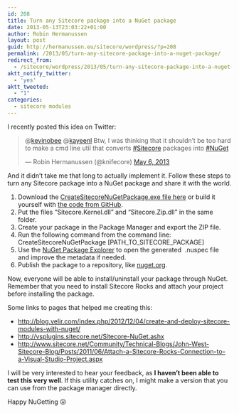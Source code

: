 ```yaml
---
id: 208
title: Turn any Sitecore package into a NuGet package
date: 2013-05-13T23:03:22+01:00
author: Robin Hermanussen
layout: post
guid: http://hermanussen.eu/sitecore/wordpress/?p=208
permalink: /2013/05/turn-any-sitecore-package-into-a-nuget-package/
redirect_from:
  - /sitecore/wordpress/2013/05/turn-any-sitecore-package-into-a-nuget-package/
aktt_notify_twitter:
  - 'yes'
aktt_tweeted:
  - "1"
categories:
  - sitecore modules
---
```

I recently posted this idea on Twitter:

<blockquote class="twitter-tweet">
  <p>
    @<a href="https://twitter.com/kevinobee" onclick="javascript:_gaq.push(['_trackEvent','outbound-article','http://twitter.com']);">kevinobee</a> @<a href="https://twitter.com/kayeenl" onclick="javascript:_gaq.push(['_trackEvent','outbound-article','http://twitter.com']);">kayeenl</a> Btw, I was thinking that it shouldn&#8217;t be too hard to make a cmd line util that converts <a href="https://twitter.com/search/%23Sitecore" onclick="javascript:_gaq.push(['_trackEvent','outbound-article','http://twitter.com']);">#Sitecore</a> packages into <a href="https://twitter.com/search/%23NuGet" onclick="javascript:_gaq.push(['_trackEvent','outbound-article','http://twitter.com']);">#NuGet</a>
  </p>
  
  <p>
    — Robin Hermanussen (@knifecore) <a href="https://twitter.com/knifecore/status/331512623944318976" onclick="javascript:_gaq.push(['_trackEvent','outbound-article','http://twitter.com']);">May 6, 2013</a>
  </p>
</blockquote>

And it didn&#8217;t take me that long to actually implement it. Follow these steps to turn any Sitecore package into a NuGet package and share it with the world.

  1. Download the <a title="Command line tool direct download" href="/wp-content/uploads/CreateSitecoreNuGetPackage.exe" onclick="javascript:_gaq.push(['_trackEvent','download','/wp-content/uploads/CreateSitecoreNuGetPackage.exe']);">CreateSitecoreNuGetPackage.exe file here</a> or build it yourself with <a title="CreateSitecoreNuGetPackage on GitHub" href="https://github.com/hermanussen/CreateSitecoreNuGetPackage" onclick="javascript:_gaq.push(['_trackEvent','outbound-article','http://github.com']);">the code from GitHub</a>.
  2. Put the files &#8220;Sitecore.Kernel.dll&#8221; and &#8220;Sitecore.Zip.dll&#8221; in the same folder.
  3. Create your package in the Package Manager and export the ZIP file.
  4. Run the following command from the command line:  
    CreateSitecoreNuGetPackage [PATH\_TO\_SITECORE_PACKAGE]
  5. Use the <a title="NuGet Package Explorer" href="http://npe.codeplex.com/" onclick="javascript:_gaq.push(['_trackEvent','outbound-article','http://npe.codeplex.com']);">NuGet Package Explorer</a> to open the generated  .nuspec file and improve the metadata if needed.
  6. Publish the package to a repository, like <a title="nuget.org" href="http://nuget.org" onclick="javascript:_gaq.push(['_trackEvent','outbound-article','http://nuget.org']);">nuget.org</a>.

Now, everyone will be able to install/uninstall your package through NuGet. Remember that you need to install Sitecore Rocks and attach your project before installing the package.

Some links to pages that helped me creating this:

  * <a title="http://blog.velir.com/index.php/2012/12/04/create-and-deploy-sitecore-modules-with-nuget/" href="http://blog.velir.com/index.php/2012/12/04/create-and-deploy-sitecore-modules-with-nuget/" onclick="javascript:_gaq.push(['_trackEvent','outbound-article','http://blog.velir.com']);">http://blog.velir.com/index.php/2012/12/04/create-and-deploy-sitecore-modules-with-nuget/</a>
  * <a title="http://vsplugins.sitecore.net/Sitecore-NuGet.ashx" href="http://vsplugins.sitecore.net/Sitecore-NuGet.ashx" onclick="javascript:_gaq.push(['_trackEvent','outbound-article','http://vsplugins.sitecore.net']);">http://vsplugins.sitecore.net/Sitecore-NuGet.ashx</a>
  * <a title="http://www.sitecore.net/Community/Technical-Blogs/John-West-Sitecore-Blog/Posts/2011/06/Attach-a-Sitecore-Rocks-Connection-to-a-Visual-Studio-Project.aspx" href="http://www.sitecore.net/Community/Technical-Blogs/John-West-Sitecore-Blog/Posts/2011/06/Attach-a-Sitecore-Rocks-Connection-to-a-Visual-Studio-Project.aspx" onclick="javascript:_gaq.push(['_trackEvent','outbound-article','http://www.sitecore.net']);">http://www.sitecore.net/Community/Technical-Blogs/John-West-Sitecore-Blog/Posts/2011/06/Attach-a-Sitecore-Rocks-Connection-to-a-Visual-Studio-Project.aspx</a>

I will be very interested to hear your feedback, as **I haven&#8217;t been able to test this very well**. If this utility catches on, I might make a version that you can use from the package manager directly.

Happy NuGetting 😛